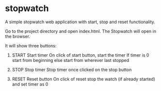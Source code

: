 # stopwatch
A simple stopwatch web application with start, stop and reset functionality.

Go to the project directory and open index.html.
The Stopwatch will open in the browser.

It will show three buttons: 

1. START
Start timer
On click of start button, start the timer
If timer is 0 start from beginning else start from wherever last stopped

2. STOP
Stop timer
Stop timer once clicked on the stop button

3. RESET
Reset button
On click of reset stop the watch (if already started) and set timer as 0
